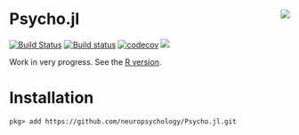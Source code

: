# Psycho.jl <img src="man/figures/logo.png" align="right" />

[![Build Status](https://travis-ci.org/neuropsychology/Psycho.jl.svg?branch=master)](https://travis-ci.org/neuropsychology/Psycho.jl)
[![Build status](https://ci.appveyor.com/api/projects/status/313hx3rmmc1swckg?svg=true)](https://ci.appveyor.com/project/DominiqueMakowski/psycho-jl)
[![codecov](https://codecov.io/gh/neuropsychology/Psycho.jl/branch/master/graph/badge.svg)](https://codecov.io/gh/neuropsychology/Psycho.jl)
[![](https://img.shields.io/badge/docs-latest-blue.svg)](https://neuropsychology.github.io/Psycho.jl/latest/)

Work in very progress. See the [R version](https://github.com/neuropsychology/psycho.R).

# Installation

```
pkg> add https://github.com/neuropsychology/Psycho.jl.git
```